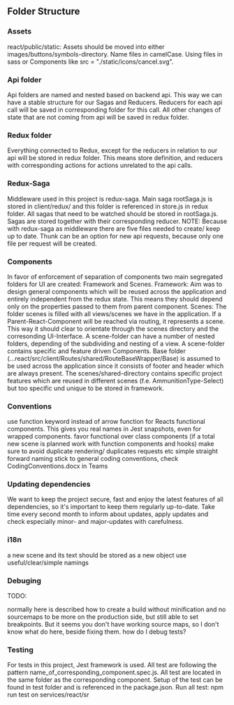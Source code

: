 ## Folder Structure

### Assets
react/public/static: Assets should be moved into either images/buttons/symbols-directory. 
Name files in camelCase. Using files in sass or Components like src = "./static/icons/cancel.svg".

### Api folder
Api folders are named and nested based on backend api. This way we can have a stable structure for our Sagas and Reducers.
Reducers for each api call will be saved in corresponding folder for this call.
All other changes of state that are not coming from api will be saved in redux folder.

### Redux folder
Everything connected to Redux, except for the reducers in relation to our
api will be stored in redux folder. This means store definition, and reducers
with corresponding actions for actions unrelated to the api calls.

### Redux-Saga
Middleware used in this project is redux-saga.
Main saga rootSaga.js is stored in client/redux/ and this folder is
referenced in store.js in redux folder. All sagas that need to be watched
should be stored in rootSaga.js.  Sagas are stored together with their
corresponding reducer.
NOTE: Because with redux-saga as middleware there are five files needed to create/ keep up to date. Thunk can be an option for new api requests, because only one file per request will be created.

### Components
In favor of enforcement of separation of components two main segregated folders for UI are created: Framework and Scenes.
Framework:
Aim was to design general components which will be reused across the application and entirely independent from the redux state. This means they should depend only on the properties passed to them from parent component.
Scenes:
The folder scenes is filled with all views/scenes we have in the application. If a Parent-React-Component will be reached via routing, it represents a scene. This way it should clear to orientate through the scenes directory and the corresonding UI-Interface. A scene-folder can have a number of nested folders, depending of the subdividing and nesting of a view. A scene-folder contains specific and feature driven Components. Base folder (...react/src/client/Routes/shared/RouteBaseWrapper/Base) is assumed to be used across the application since it consists of footer and header which are always present.
The scenes/shared-directory contains specific project features which are reused in different scenes (f.e. AmmunitionType-Select) but too specific und unique to be stored in framework.
 
### Conventions

use function keyword instead of arrow function for Reacts functional
components. This gives you real names in Jest snapshots, even for wrapped components.
favor functional over class components (if a total new scene is planned work with function components and hooks)
make sure to avoid duplicate rendering/ duplicates requests etc
simple straight forward naming
stick to general coding conventions, check CodingConventions.docx in Teams

### Updating dependencies
We want to keep the project secure, fast and enjoy the latest features of all dependencies, so it's important to keep them regularly up-to-date. Take time every second month to inform about updates, apply updates and check especially minor- and major-updates with carefulness.

### i18n
<!-- All texts and labels for the User should be stored in ...react/src/client/utils/translations/de.js. -->

a new scene and its text should be stored as a new object
use useful/clear/simple namings
<!-- check for excisting entries f.e. in form/modal/modal -->



### Debuging
TODO:

normally here is described how to create a build without minification and no sourcemaps to be more on the production side, but still able to set breakpoints. But it seems you don't have working source maps, so I don't know what do here, beside fixing them.
how do I debug tests?

### Testing
For tests in this project, Jest framework is used.
All test are following the pattern name_of_corresponding_component.spec.js.
All test are located in the same folder as the corresponding component. Setup of the test can be found in test folder and is referenced in the package.json.
Run all test: npm run test on services/react/sr
